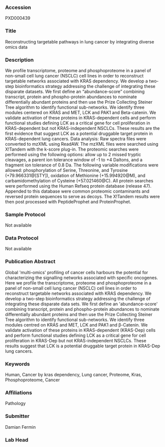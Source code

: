 ### Accession
PXD000439

### Title
Reconstructing targetable pathways in lung cancer by integrating diverse omics data

### Description
We profile transcriptome, proteome and phosphoproteome in a panel of non-small cell lung cancer (NSCLC) cell lines in order to reconstruct targetable networks associated with KRAS dependency. We develop a two-step bioinformatics strategy addressing the challenge of integrating these disparate datasets. We first define an “abundance-score” combining transcript, protein and phospho-protein abundances to nominate differentially abundant proteins and then use the Prize Collecting Steiner Tree algorithm to identify functional sub-networks. We identify three modules centered on KRAS and MET, LCK and PAK1 and Beta-catenin. We validate activation of these proteins in KRAS-dependent cells and perform functional studies defining LCK as a critical gene for cell proliferation in KRAS-dependent but not KRAS-independent NSCLCs. These results are the first evidence that suggest LCK as a potential druggable target protein in KRAS-dependent lung cancers. Data analysis: Raw spectra files were converted to mzXML using ReadAW. The mzXML files were searched using X!Tandem with the k-score plug-in. The proteomic searches were performed using the following options: allow up to 2 missed tryptic cleavages, a parent ion tolerance window of -1 to +4 Daltons, and a fragment ion tolerance of 0.8 Da. The following variable modifications were allowed: phosphorylation of Serine, Threonine, and Tyrosine (+79.966331@[STY]), oxidation of Methionine (+15.994920@M), and carbamidomethylation of Cysteine (+57.021460@C). All protein searches were performed using the Human Refseq protein database (release 47). Appended to this database were common proteomic contaminants and reversed protein sequences to serve as decoys. The X!Tandem results were then post processed with PeptideProphet and ProteinProphet.

### Sample Protocol
Not available

### Data Protocol
Not available

### Publication Abstract
Global 'multi-omics' profiling of cancer cells harbours the potential for characterizing the signalling networks associated with specific oncogenes. Here we profile the transcriptome, proteome and phosphoproteome in a panel of non-small cell lung cancer (NSCLC) cell lines in order to reconstruct targetable networks associated with KRAS dependency. We develop a two-step bioinformatics strategy addressing the challenge of integrating these disparate data sets. We first define an 'abundance-score' combining transcript, protein and phospho-protein abundances to nominate differentially abundant proteins and then use the Prize Collecting Steiner Tree algorithm to identify functional sub-networks. We identify three modules centred on KRAS and MET, LCK and PAK1 and &#x3b2;-Catenin. We validate activation of these proteins in KRAS-dependent (KRAS-Dep) cells and perform functional studies defining LCK as a critical gene for cell proliferation in KRAS-Dep but not KRAS-independent NSCLCs. These results suggest that LCK is a potential druggable target protein in KRAS-Dep lung cancers.

### Keywords
Human, Cancer by kras dependency, Lung cancer, Proteome, Kras, Phosphoproteome, Cancer

### Affiliations
Pathology

### Submitter
Damian Fermin

### Lab Head


